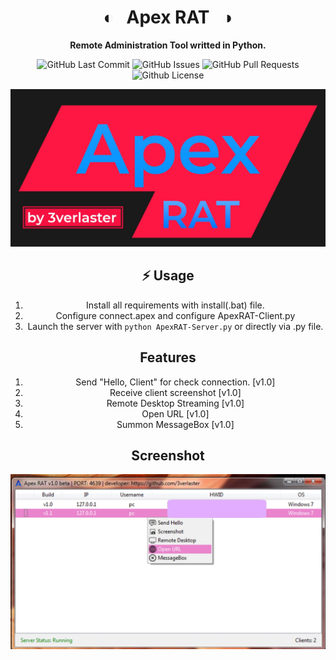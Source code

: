 <div align="center">

# ◐ &nbsp; Apex RAT &nbsp; ◑

**Remote Administration Tool writted in Python.**

<p>

<p>
<img alt="GitHub Last Commit" src="https://img.shields.io/github/last-commit/3verlaster/ApexRAT" />
<img alt="GitHub Issues" src="https://img.shields.io/github/issues/3verlaster/ApexRAT" />
<img alt="GitHub Pull Requests" src="https://img.shields.io/github/issues-pr/3verlaster/ApexRAT" />
<img alt="Github License" src="https://img.shields.io/badge/License-MIT-green.svg" />
</p>

![root = ct.CTk()](assets/images/github/JPG/ApexRAT.jpg)

## ⚡️ Usage
1. Install all requirements with install(.bat) file.
2. Configure connect.apex and configure ApexRAT-Client.py
3. Launch the server with `python ApexRAT-Server.py` or directly via .py file.

## Features
1. Send "Hello, Client" for check connection. [v1.0]
2. Receive client screenshot [v1.0]
3. Remote Desktop Streaming [v1.0]
4. Open URL [v1.0]
5. Summon MessageBox [v1.0]

## Screenshot
![root = ct.CTk()](assets/images/github/example/example1.jpg)
